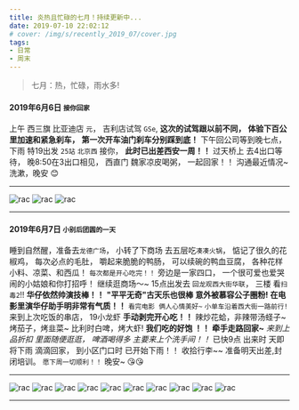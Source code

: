 ```yaml
---
title: 炎热且忙碌的七月！持续更新中...
date: 2019-07-10 22:02:12
# cover: /img/s/recently_2019_07/cover.jpg
tags: 
- 日常
- 周末
---
```


>  七月：热，忙碌，雨水多!

#### 2019年6月6日 `接你回家`
上午 西三旗 比亚迪店 `元`，
吉利店试驾 `GSe`, 
__这次的试驾跟以前不同，__
**体验下百公里加速和紧急刹车，**
__第一次开车油门刹车分别踩到底！__
下午回公司等到晚七点，
下雨 特19出发 `25站` `北京西` 接你，
**此时已出差西安一周！！**
过天桥上 去4出口等待，
晚8:50在3出口相见，
西直门 魏家凉皮喝粥，
一起回家！！
沟通最近情况~
洗漱，晚安 😊 ️

---

![rac](/img/s/recently_2019_07/a_0_1.jpg "rac")
![rac](/img/s/recently_2019_07/a_0_2.jpg "rac")
![rac](/img/s/recently_2019_07/a_0_3.jpg "rac")


---

#### 2019年6月7日 `小别后团圆的一天`

睡到自然醒，准备去`龙德广场`，
小转了下商场 去五层吃`凑凑火锅`，
惦记了很久的花椒鸡，
每次必点的毛肚，
嚼起来脆脆的鸭肠，
可以续碗的鸭血豆腐，
各种花样小料、凉菜、和西瓜！
`每次都是开心吃完！！`
旁边是一家四口，
一个很可爱也爱哭闹的小姑娘和你打招呼！
继续逛商场～~
15点出发去 `回龙观西大街华联`，
三楼 看`扫毒2`!!
**华仔依然帅演技棒！！**
__"平平无奇"古天乐也很棒__
__意外被慕容公子圈粉!__
__在电影里演华仔助手明非常有气质！！__
`看完电影 俩人心情美好~`
`小单车沿着西大街一路前行!`
来到上次吃饭的串店，
19小龙虾 __手动剥完开心吃！！__
辣炒花蛤，非辣带汤蛏子~
烤茄子，烤韭菜~
比利时白啤，烤大虾!
**我们吃的好饱 ！！**
**牵手走路回家~**
_来到上品折扣 里面随便逛逛，_
_啤酒喝得多 主要来上个洗手间！！_
已快9点 出来时 天即将下雨 滴滴回家，
到小区门口时 已开始下雨！！
收拾行李~~
准备明天出差,封闭培训。
`愿下周一切顺利！！`
晚安~ 😘😘 

---

![rac](/img/s/recently_2019_07/a_1_1.jpg "rac")
![rac](/img/s/recently_2019_07/a_1_2.jpg "rac")
![rac](/img/s/recently_2019_07/a_1_3.jpg "rac")
![rac](/img/s/recently_2019_07/a_1_4.jpg "rac")
![rac](/img/s/recently_2019_07/a_1_5.jpg "rac")
![rac](/img/s/recently_2019_07/a_1_10.jpg "rac")
![rac](/img/s/recently_2019_07/a_1_7.jpg "rac")
![rac](/img/s/recently_2019_07/a_1_6.jpg "rac")
![rac](/img/s/recently_2019_07/a_1_9.jpeg "rac")
![rac](/img/s/recently_2019_07/a_1_8.jpg "rac")



***







